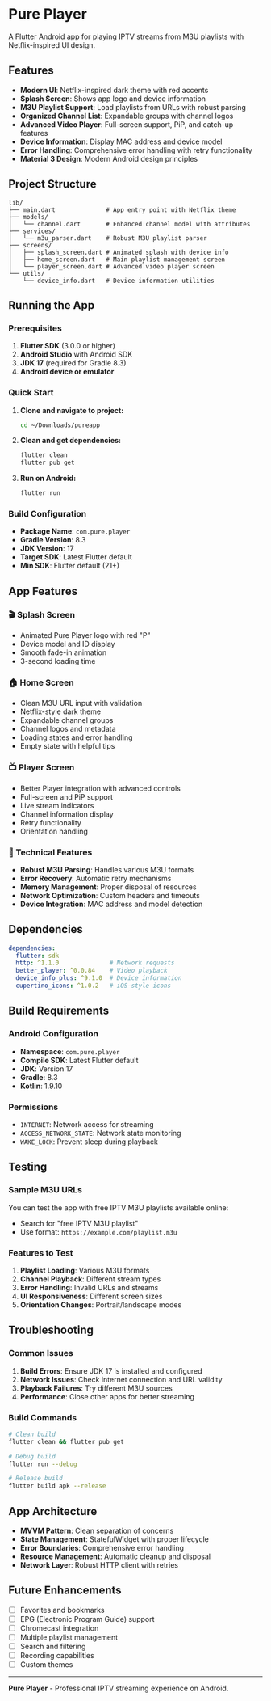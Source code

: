 # Pure Player

A Flutter Android app for playing IPTV streams from M3U playlists with Netflix-inspired UI design.

## Features

- **Modern UI**: Netflix-inspired dark theme with red accents
- **Splash Screen**: Shows app logo and device information
- **M3U Playlist Support**: Load playlists from URLs with robust parsing
- **Organized Channel List**: Expandable groups with channel logos
- **Advanced Video Player**: Full-screen support, PiP, and catch-up features
- **Device Information**: Display MAC address and device model
- **Error Handling**: Comprehensive error handling with retry functionality
- **Material 3 Design**: Modern Android design principles

## Project Structure

```
lib/
├── main.dart              # App entry point with Netflix theme
├── models/
│   └── channel.dart       # Enhanced channel model with attributes
├── services/
│   └── m3u_parser.dart    # Robust M3U playlist parser
├── screens/
│   ├── splash_screen.dart # Animated splash with device info
│   ├── home_screen.dart   # Main playlist management screen
│   └── player_screen.dart # Advanced video player screen
└── utils/
    └── device_info.dart   # Device information utilities
```

## Running the App

### Prerequisites

1. **Flutter SDK** (3.0.0 or higher)
2. **Android Studio** with Android SDK
3. **JDK 17** (required for Gradle 8.3)
4. **Android device or emulator**

### Quick Start

1. **Clone and navigate to project:**
   ```bash
   cd ~/Downloads/pureapp
   ```

2. **Clean and get dependencies:**
   ```bash
   flutter clean
   flutter pub get
   ```

3. **Run on Android:**
   ```bash
   flutter run
   ```

### Build Configuration

- **Package Name**: `com.pure.player`
- **Gradle Version**: 8.3
- **JDK Version**: 17
- **Target SDK**: Latest Flutter default
- **Min SDK**: Flutter default (21+)

## App Features

### 🎬 Splash Screen
- Animated Pure Player logo with red "P"
- Device model and ID display
- Smooth fade-in animation
- 3-second loading time

### 🏠 Home Screen
- Clean M3U URL input with validation
- Netflix-style dark theme
- Expandable channel groups
- Channel logos and metadata
- Loading states and error handling
- Empty state with helpful tips

### 📺 Player Screen
- Better Player integration with advanced controls
- Full-screen and PiP support
- Live stream indicators
- Channel information display
- Retry functionality
- Orientation handling

### 🔧 Technical Features
- **Robust M3U Parsing**: Handles various M3U formats
- **Error Recovery**: Automatic retry mechanisms
- **Memory Management**: Proper disposal of resources
- **Network Optimization**: Custom headers and timeouts
- **Device Integration**: MAC address and model detection

## Dependencies

```yaml
dependencies:
  flutter: sdk
  http: ^1.1.0              # Network requests
  better_player: ^0.0.84    # Video playback
  device_info_plus: ^9.1.0  # Device information
  cupertino_icons: ^1.0.2   # iOS-style icons
```

## Build Requirements

### Android Configuration
- **Namespace**: `com.pure.player`
- **Compile SDK**: Latest Flutter default
- **JDK**: Version 17
- **Gradle**: 8.3
- **Kotlin**: 1.9.10

### Permissions
- `INTERNET`: Network access for streaming
- `ACCESS_NETWORK_STATE`: Network state monitoring
- `WAKE_LOCK`: Prevent sleep during playback

## Testing

### Sample M3U URLs
You can test the app with free IPTV M3U playlists available online:
- Search for "free IPTV M3U playlist"
- Use format: `https://example.com/playlist.m3u`

### Features to Test
1. **Playlist Loading**: Various M3U formats
2. **Channel Playback**: Different stream types
3. **Error Handling**: Invalid URLs and streams
4. **UI Responsiveness**: Different screen sizes
5. **Orientation Changes**: Portrait/landscape modes

## Troubleshooting

### Common Issues

1. **Build Errors**: Ensure JDK 17 is installed and configured
2. **Network Issues**: Check internet connection and URL validity
3. **Playback Failures**: Try different M3U sources
4. **Performance**: Close other apps for better streaming

### Build Commands
```bash
# Clean build
flutter clean && flutter pub get

# Debug build
flutter run --debug

# Release build
flutter build apk --release
```

## App Architecture

- **MVVM Pattern**: Clean separation of concerns
- **State Management**: StatefulWidget with proper lifecycle
- **Error Boundaries**: Comprehensive error handling
- **Resource Management**: Automatic cleanup and disposal
- **Network Layer**: Robust HTTP client with retries

## Future Enhancements

- [ ] Favorites and bookmarks
- [ ] EPG (Electronic Program Guide) support
- [ ] Chromecast integration
- [ ] Multiple playlist management
- [ ] Search and filtering
- [ ] Recording capabilities
- [ ] Custom themes

---

**Pure Player** - Professional IPTV streaming experience on Android.
